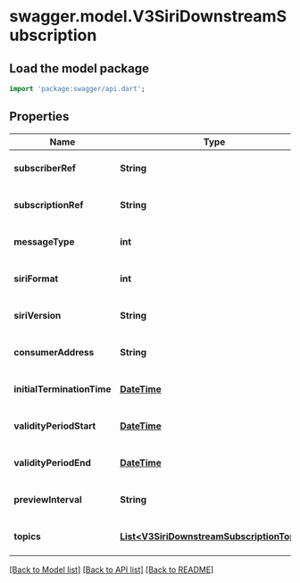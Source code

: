 # swagger.model.V3SiriDownstreamSubscription

## Load the model package
```dart
import 'package:swagger/api.dart';
```

## Properties
Name | Type | Description | Notes
------------ | ------------- | ------------- | -------------
**subscriberRef** | **String** |  | [optional] [default to null]
**subscriptionRef** | **String** |  | [optional] [default to null]
**messageType** | **int** |  | [optional] [default to null]
**siriFormat** | **int** |  | [optional] [default to null]
**siriVersion** | **String** |  | [optional] [default to null]
**consumerAddress** | **String** |  | [optional] [default to null]
**initialTerminationTime** | [**DateTime**](DateTime.md) |  | [optional] [default to null]
**validityPeriodStart** | [**DateTime**](DateTime.md) |  | [optional] [default to null]
**validityPeriodEnd** | [**DateTime**](DateTime.md) |  | [optional] [default to null]
**previewInterval** | **String** |  | [optional] [default to null]
**topics** | [**List&lt;V3SiriDownstreamSubscriptionTopic&gt;**](V3SiriDownstreamSubscriptionTopic.md) |  | [optional] [default to []]

[[Back to Model list]](../README.md#documentation-for-models) [[Back to API list]](../README.md#documentation-for-api-endpoints) [[Back to README]](../README.md)

